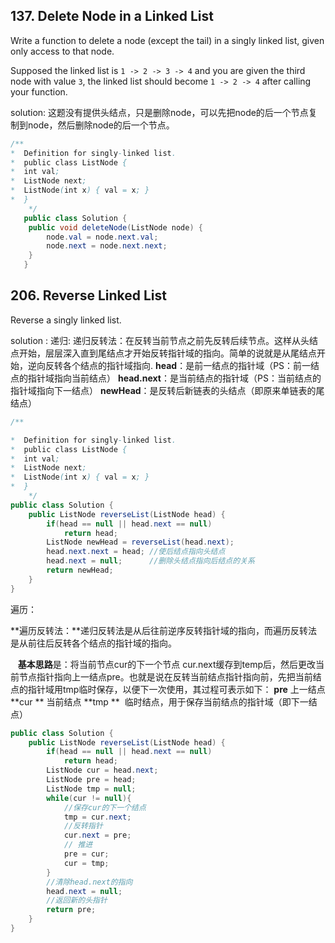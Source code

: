 ## 137. Delete Node in a Linked List

Write a function to delete a node (except the tail) in a singly linked list, given only access to that node.

Supposed the linked list is `1 -> 2 -> 3 -> 4` and you are given the third node with value `3`, the linked list should become `1 -> 2 -> 4` after calling your function.

solution: 这题没有提供头结点，只是删除node，可以先把node的后一个节点复制到node，然后删除node的后一个节点。

```java
/**
*  Definition for singly-linked list.
*  public class ListNode {
*  int val;
*  ListNode next;
*  ListNode(int x) { val = x; }
*  }
    */
   public class Solution {
    public void deleteNode(ListNode node) {
        node.val = node.next.val;
        node.next = node.next.next;
    }
   }
```



## 206. Reverse Linked List
Reverse a singly linked list.

solution : 
递归:
递归反转法：在反转当前节点之前先反转后续节点。这样从头结点开始，层层深入直到尾结点才开始反转指针域的指向。简单的说就是从尾结点开始，逆向反转各个结点的指针域指向.
   **head**：是前一结点的指针域（PS：前一结点的指针域指向当前结点）
   **head.next**：是当前结点的指针域（PS：当前结点的指针域指向下一结点）
   **newHead**：是反转后新链表的头结点（即原来单链表的尾结点）
```java
/**

*  Definition for singly-linked list.
*  public class ListNode {
*  int val;
*  ListNode next;
*  ListNode(int x) { val = x; }
*  }
    */
public class Solution {
    public ListNode reverseList(ListNode head) {
        if(head == null || head.next == null)
            return head;
        ListNode newHead = reverseList(head.next);
        head.next.next = head; //使后结点指向头结点
        head.next = null;      //删除头结点指向后结点的关系
        return newHead;
    }
}
```

遍历：

**遍历反转法：**递归反转法是从后往前逆序反转指针域的指向，而遍历反转法是从前往后反转各个结点的指针域的指向。

   **基本思路**是：将当前节点cur的下一个节点 cur.next缓存到temp后，然后更改当前节点指针指向上一结点pre。也就是说在反转当前结点指针指向前，先把当前结点的指针域用tmp临时保存，以便下一次使用，其过程可表示如下：
**pre**		上一结点
**cur **		 当前结点
**tmp ** 	 临时结点，用于保存当前结点的指针域（即下一结点）

```java
public class Solution {
    public ListNode reverseList(ListNode head) {
        if(head == null || head.next == null)
            return head;
        ListNode cur = head.next;
        ListNode pre = head;
        ListNode tmp = null;
        while(cur != null){
            //保存cur的下一个结点
            tmp = cur.next;
            //反转指针
            cur.next = pre;
            // 推进
            pre = cur;
            cur = tmp;
        }
        //清除head.next的指向
        head.next = null;
        //返回新的头指针
        return pre;
    }
}
```